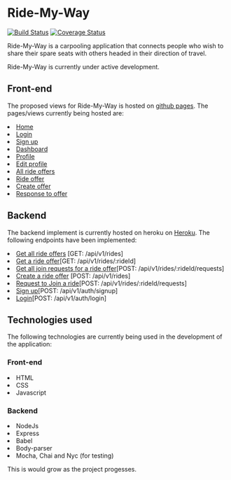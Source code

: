 <h1>Ride-My-Way</h1>

[![Build Status](https://www.travis-ci.org/enJames/ridemyway.svg?branch=develop)](https://www.travis-ci.org/enJames/ridemyway)
[![Coverage Status](https://coveralls.io/repos/github/enJames/ridemyway/badge.svg?branch=develop)](https://coveralls.io/github/enJames/ridemyway?branch=develop)

Ride-My-Way is a carpooling application that connects people who wish to share their spare seats with others headed in their direction of travel.

Ride-My-Way is currently under active development.

<h2>Front-end</h2>

The proposed views for Ride-My-Way is hosted on <a href="https://enjames.github.io/ridemyway/UI">github pages</a>. The pages/views currently being hosted are:
<li><a href="https://enjames.github.io/ridemyway/UI">Home</a></li>
<li><a href="https://enjames.github.io/ridemyway/UI/login.html">Login</a></li>
<li><a href="https://enjames.github.io/ridemyway/UI/sign-up.html">Sign up</a></li>
<li><a href="https://enjames.github.io/ridemyway/UI/dashboard.html">Dashboard</a></li>
<li><a href="https://enjames.github.io/ridemyway/UI/profile.html">Profile</a></li>
<li><a href="https://enjames.github.io/ridemyway/UI/edit.html">Edit profile</a></li>
<li><a href="https://enjames.github.io/ridemyway/UI/all-offers.html">All ride offers</a></li>
<li><a href="https://enjames.github.io/ridemyway/UI/ride-offer.html">Ride offer</a></li>
<li><a href="https://enjames.github.io/ridemyway/UI/create.html">Create offer</a></li>
<li><a href="https://enjames.github.io/ridemyway/UI/responses.html">Response to offer</a></li>

<h2>Backend</h2>

The backend implement is currently hosted on heroku on <a href="https://enjames-ridemyway.herokuapp.com">Heroku</a>. The following endpoints have been implemented:
<li><a href="https://enjames-ridemyway.herokuapp.com/api/v1/rides">Get all ride offers</a> [GET: /api/v1/rides]</li>
<li><a href="https://enjames-ridemyway.herokuapp.com/api/v1/rides/1">Get a ride offer</a>[GET: /api/v1/rides/:rideId]</li>
<li><a href="https://enjames-ridemyway.herokuapp.com/api/v1/rides/1/requests">Get all join requests for a ride offer</a>[POST: /api/v1/rides/:rideId/requests]</li>
<li><a href="https://enjames-ridemyway.herokuapp.com/api/v1/rides">Create a ride offer</a> [POST: /api/v1/rides]</li>
<li><a href="https://enjames-ridemyway.herokuapp.com/api/v1/rides/1/requests">Request to Join a ride</a>[POST: /api/v1/rides/:rideId/requests]</li>
<li><a href="https://enjames-ridemyway.herokuapp.com/api/v1/auth/signup">Sign up</a>[POST: /api/v1/auth/signup]</li>
<li><a href="https://enjames-ridemyway.herokuapp.com/api/v1/auth/login">Login</a>[POST: /api/v1/auth/login]</li>

<h2>Technologies used</h2>


The following technologies are currently being used in the development of the application:

<h3>Front-end</h3>
<li>HTML</li>
<li>CSS</li>
<li>Javascript</li>

<h3>Backend</h3>
<li>NodeJs</li>
<li>Express</li>
<li>Babel</li>
<li>Body-parser</li>
<li>Mocha, Chai and Nyc (for testing)</li>

This is would grow as the project progesses.

